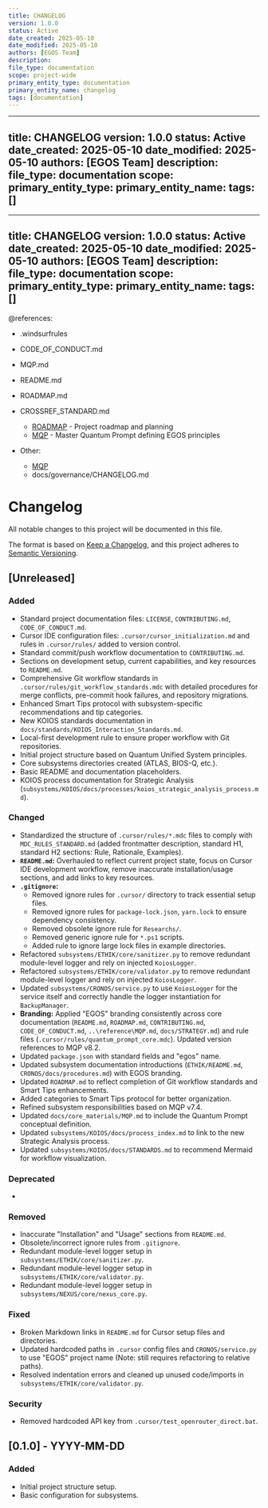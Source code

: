 ```yaml
---
title: CHANGELOG
version: 1.0.0
status: Active
date_created: 2025-05-10
date_modified: 2025-05-10
authors: [EGOS Team]
description: 
file_type: documentation
scope: project-wide
primary_entity_type: documentation
primary_entity_name: changelog
tags: [documentation]
---
```

---
title: CHANGELOG
version: 1.0.0
status: Active
date_created: 2025-05-10
date_modified: 2025-05-10
authors: [EGOS Team]
description: 
file_type: documentation
scope: 
primary_entity_type: 
primary_entity_name: 
tags: []
---

---
title: CHANGELOG
version: 1.0.0
status: Active
date_created: 2025-05-10
date_modified: 2025-05-10
authors: [EGOS Team]
description: 
file_type: documentation
scope: 
primary_entity_type: 
primary_entity_name: 
tags: []
---

@references:
- .windsurfrules
- CODE_OF_CONDUCT.md
- MQP.md
- README.md
- ROADMAP.md
- CROSSREF_STANDARD.md

  - [ROADMAP](../../governance/migrations/processed/pt/ROADMAP.md) - Project roadmap and planning
  - [MQP](..\reference\MQP.md) - Master Quantum Prompt defining EGOS principles
- Other:
  - [MQP](..\reference\MQP.md)
  - docs/governance/CHANGELOG.md




# Changelog

All notable changes to this project will be documented in this file.

The format is based on [Keep a Changelog](https://keepachangelog.com/en/1.0.0/),
and this project adheres to [Semantic Versioning](https://semver.org/spec/v2.0.0.html).

## [Unreleased]

### Added
- Standard project documentation files: `LICENSE`, `CONTRIBUTING.md`, `CODE_OF_CONDUCT.md`.
- Cursor IDE configuration files: `.cursor/cursor_initialization.md` and rules in `.cursor/rules/` added to version control.
- Standard commit/push workflow documentation to `CONTRIBUTING.md`.
- Sections on development setup, current capabilities, and key resources to `README.md`.
- Comprehensive Git workflow standards in `.cursor/rules/git_workflow_standards.mdc` with detailed procedures for merge conflicts, pre-commit hook failures, and repository migrations.
- Enhanced Smart Tips protocol with subsystem-specific recommendations and tip categories.
- New KOIOS standards documentation in `docs/standards/KOIOS_Interaction_Standards.md`.
- Local-first development rule to ensure proper workflow with Git repositories.
- Initial project structure based on Quantum Unified System principles.
- Core subsystems directories created (ATLAS, BIOS-Q, etc.).
- Basic README and documentation placeholders.
- KOIOS process documentation for Strategic Analysis (`subsystems/KOIOS/docs/processes/koios_strategic_analysis_process.md`).

### Changed
- Standardized the structure of `.cursor/rules/*.mdc` files to comply with `MDC_RULES_STANDARD.md` (added frontmatter description, standard H1, standard H2 sections: Rule, Rationale, Examples).
- **`README.md`:** Overhauled to reflect current project state, focus on Cursor IDE development workflow, remove inaccurate installation/usage sections, and add links to key resources.
- **`.gitignore`:**
    - Removed ignore rules for `.cursor/` directory to track essential setup files.
    - Removed ignore rules for `package-lock.json`, `yarn.lock` to ensure dependency consistency.
    - Removed obsolete ignore rule for `Researchs/`.
    - Removed generic ignore rule for `*.ps1` scripts.
    - Added rule to ignore large lock files in example directories.
- Refactored `subsystems/ETHIK/core/sanitizer.py` to remove redundant module-level logger and rely on injected `KoiosLogger`.
- Refactored `subsystems/ETHIK/core/validator.py` to remove redundant module-level logger and rely on injected `KoiosLogger`.
- Updated `subsystems/CRONOS/service.py` to use `KoiosLogger` for the service itself and correctly handle the logger instantiation for `BackupManager`.
- **Branding:** Applied "EGOS" branding consistently across core documentation (`README.md`, `ROADMAP.md`, `CONTRIBUTING.md`, `CODE_OF_CONDUCT.md`, `..\reference\MQP.md`, `docs/STRATEGY.md`) and rule files (`.cursor/rules/quantum_prompt_core.mdc`). Updated version references to MQP v8.2.
- Updated `package.json` with standard fields and "egos" name.
- Updated subsystem documentation introductions (`ETHIK/README.md`, `CRONOS/docs/procedures.md`) with EGOS branding.
- Updated `ROADMAP.md` to reflect completion of Git workflow standards and Smart Tips enhancements.
- Added categories to Smart Tips protocol for better organization.
- Refined subsystem responsibilities based on MQP v7.4.
- Updated `docs/core_materials/MQP.md` to include the Quantum Prompt conceptual definition.
- Updated `subsystems/KOIOS/docs/process_index.md` to link to the new Strategic Analysis process.
- Updated `subsystems/KOIOS/docs/STANDARDS.md` to recommend Mermaid for workflow visualization.

### Deprecated
-

### Removed
- Inaccurate "Installation" and "Usage" sections from `README.md`.
- Obsolete/incorrect ignore rules from `.gitignore`.
- Redundant module-level logger setup in `subsystems/ETHIK/core/sanitizer.py`.
- Redundant module-level logger setup in `subsystems/ETHIK/core/validator.py`.
- Redundant module-level logger setup in `subsystems/NEXUS/core/nexus_core.py`.

### Fixed
- Broken Markdown links in `README.md` for Cursor setup files and directories.
- Updated hardcoded paths in `.cursor` config files and `CRONOS/service.py` to use "EGOS" project name (Note: still requires refactoring to relative paths).
- Resolved indentation errors and cleaned up unused code/imports in `subsystems/ETHIK/core/validator.py`.

### Security
- Removed hardcoded API key from `.cursor/test_openrouter_direct.bat`.

## [0.1.0] - YYYY-MM-DD

### Added
- Initial project structure setup.
- Basic configuration for subsystems.
